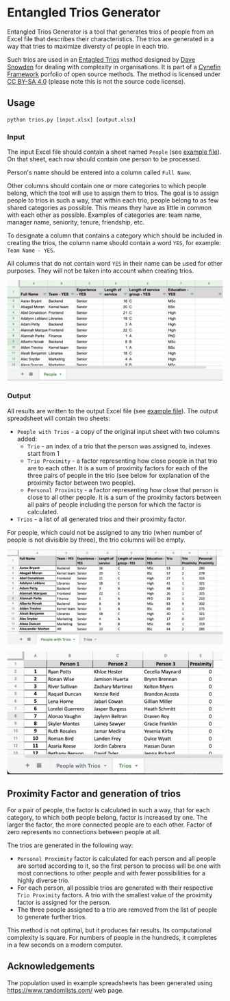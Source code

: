 # Entangled Trios Generator

Entangled Trios Generator is a tool that generates trios of people from an Excel file that describes their
characteristics. The trios are generated in a way that tries to maximize diversty of people in each trio.

Such trios are used in an [Entagled Trios](https://cynefin.io/wiki/Entangled_trios) method designed by 
[Dave Snowden](https://thecynefin.co/team/dave-snowden/) for dealing with complexity in organisations. 
It is part of a [Cynefin Framework](https://en.wikipedia.org/wiki/Cynefin_framework) porfolio of open source methods.
The method is licensed under [CC BY-SA 4.0](https://creativecommons.org/licenses/by-sa/4.0/) (please note this is not
the source code license). 

## Usage
```
python trios.py [input.xlsx] [output.xlsx]
```
### Input
The input Excel file should contain a sheet named `People` (see [example file](examples/entangled-trios.xlsx)). 
On that sheet, each row should contain one person to be processed.

Person's name should be entered into a column called `Full Name`.

Other columns should contain one or more categories to which people belong, which the tool will use to assign them 
to trios. The goal is to assign people to trios in such a way, that within each trio, people belong to as few shared 
categories as possible. This means they have as little in common with each other as possible.
Examples of categories are: team name, manager name, seniority, tenure, friendship, etc.

To designate a column that contains a category which should be included in creating the trios, the column name
should contain a word `YES`, for example: `Team Name - YES`.

All columns that do not contain word `YES` in their name can be used for other purposes. They will not be taken
into account when creating trios.

![xlsx example](pictures/example-xlsx.png)

### Output

All results are written to the output Excel file (see [example file](examples/entangled-trios-output.xlsx)). 
The output spreadsheet will contain two sheets:
   - `People with Trios` - a copy of the original input sheet with two columns added:
      - `Trio` - an index of a trio that the person was assigned to, indexes start from 1
      - `Trio Proximity` - a factor representing how close people in that trio are to each other. 
      It is a sum of proximity factors for each of the three pairs of people in the trio (see below for explanation 
      of the proximity factor between two people).
      - `Personal Proximity` - a factor representing how close that person is close to all other people. It is a sum
      of the proximity factors between all pairs of people including the person for which the factor is calculated.
   - `Trios` - a list of all generated trios and their proximity factor.

For people, which could not be assigned to any trio (when number of people is not divisible by three), the trio
columns will be empty.

![xlsx example](pictures/example-result-1.png)

![xlsx example](pictures/example-result-2.png)

## Proximity Factor and generation of trios

For a pair of people, the factor is calculated in such a way, that for each category, to which both people belong,
factor is increased by one. The larger the factor, the more connected people are to each other.
Factor of zero represents no connections between people at all.

The trios are generated in the following way:
   - `Personal Proximity` factor is calculated for each person and all people are sorted according to it, so the first 
     person to process will be one with most connections to other people and with fewer possibilities for
     a highly diverse trio.
   - For each person, all possible trios are generated with their respective `Trio Proximity` factors.
     A trio with the smallest value of the proximity factor is assigned for the person.
   - The three people assigned to a trio are removed from the list of people to generate further trios.

This method is not optimal, but it produces fair results. Its computational complexity is square. For numbers of people
in the hundreds, it completes in a few seconds on a modern computer. 

## Acknowledgements

The population used in example spreadsheets has been generated using https://www.randomlists.com/ web page.

